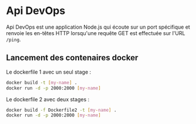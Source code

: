 # Api DevOps

Api DevOps est une application Node.js qui écoute sur un port spécifique et renvoie les en-têtes HTTP lorsqu'une requête GET est effectuée sur l'URL `/ping`.

## Lancement des contenaires docker

Le dockerfile 1 avec un seul stage :

```bash
docker build -t [my-name] .
docker run -d -p 2000:2000 [my-name]
```

Le dockerfile 2 avec deux stages :

```bash
docker build -f Dockerfile2 -t [my-name] .
docker run -d -p 2000:2000 [my-name]
```
